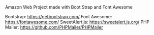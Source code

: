 Amazon Web Project made with Boot Strap and Font Awesome

Bootstrap: https://getbootstrap.com/
Font Awesome: https://fontawesome.com/
SweetAlert.js: https://sweetalert.js.org/
PHP Mailer: https://github.com/PHPMailer/PHPMailer